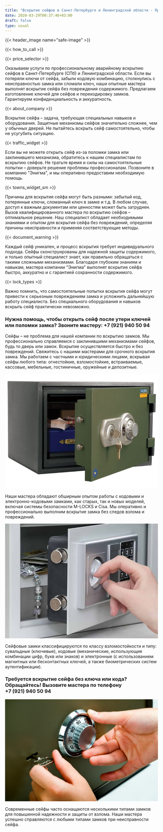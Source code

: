 ```yaml
---
title: "Вскрытие сейфов в Санкт-Петербурге и Ленинградской области - Профессиональная помощь"
date: 2020-03-29T00:37:46+03:00
draft: false
type: usual
---
```


{{< header_image name="safe-image" >}}

{{< how_to_call >}}

{{< price_selector >}}

Оказываем услуги по профессиональному аварийному вскрытию сейфов в Санкт-Петербурге (СПб) и Ленинградской области. Если вы потеряли ключи от сейфа, забыли кодовую комбинацию, столкнулись с неисправностью замка или сломали ключ, наши опытные мастера выполнят вскрытие сейфа без повреждения содержимого. Предлагаем изготовление ключей для сейфов и перекодировку замков. Гарантируем конфиденциальность и аккуратность.

{{< about_company >}}

Вскрытие сейфа – задача, требующая специальных навыков и оборудования. Защитные механизмы сейфов значительно сложнее, чем у обычных дверей. Не пытайтесь вскрыть сейф самостоятельно, чтобы не усугубить ситуацию.

{{< traffic_widget >}}

Если вы не можете открыть сейф из-за поломки замка или заклинившего механизма, обратитесь к нашим специалистам по вскрытию сейфов. Не тратьте время и силы на самостоятельные попытки – доверьте решение проблемы профессионалам. Позвоните в компанию "Энигма", и мы оперативно предоставим необходимую помощь.

{{< towns_widget_sm >}}

Причины для вскрытия сейфа могут быть разными: забытый код, потерянные ключи, сломанный ключ в замке и т.д. В любом случае, доступ к важным документам или ценностям может быть затруднен. Вызов квалифицированного мастера по вскрытию сейфов – оптимальное решение. Наш специалист обладает необходимыми знаниями и опытом для вскрытия сейфа без повреждений, определяя причины неисправности и применяя соответствующие методы.

{{< document_warning >}}

Каждый сейф уникален, и процесс вскрытия требует индивидуального подхода. Сейфы сконструированы для надежной защиты содержимого, и только опытный специалист знает, как правильно обращаться с такими сложными механизмами. Благодаря глубоким знаниям и навыкам, мастера компании "Энигма" выполнят вскрытие сейфа быстро, аккуратно и с гарантией сохранности содержимого.

{{< lock_types >}}

Важно помнить, что самостоятельные попытки вскрытия сейфа могут привести к серьезным повреждениям замка и усложнить дальнейшую работу специалиста. Без специального оборудования и навыков вскрыть сейф практически невозможно.

### Нужна помощь, чтобы открыть сейф после утери ключей или поломки замка? Звоните мастеру: +7&#160;(921)&#160;940&#160;50&#160;94

Сейфы – не проблема для нашей компании по вскрытию замков. Мы профессионально справляемся с заклинившими механизмами сейфов, будь то дверь или замок. Вскрытие осуществляется быстро и без повреждений. Свяжитесь с нашими мастерами для срочного вскрытия замка. Мы работаем с частными и юридическими лицами, вскрывая сейфы любого типа: огнестойкие, взломостойкие, встраиваемые, кассовые, мебельные, гостиничные, оружейные и депозитные.

![сейф](safe.jpg)

Наши мастера обладают обширным опытом работы с кодовыми и электронно-кодовыми замками, как старых, так и новых моделей, включая системы безопасности M-LOCKS и Cisa. Мы оперативно и профессионально выполним вскрытие замка без следов взлома и повреждений.

![дверь сейфа](safedoor.jpg)

Сейфовые замки классифицируются по классу взломостойкости и типу: сувальдные (ключевые), кодовые (механические, использующие комбинации цифр, букв или знаков) и электронные (с использованием магнитных или бесконтактных ключей, а также биометрических систем аутентификации).

### Требуется вскрытие сейфа без ключа или кода? Обращайтесь! Вызовите мастера по телефону +7&#160;(921)&#160;940&#160;50&#160;94

![дверь сейфа](safelock.jpg)

Современные сейфы часто оснащаются несколькими типами замков для повышенной надежности и защиты от взлома. Наши мастера успешно справляются с любыми типами замков при неисправности сейфа.
